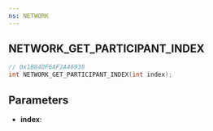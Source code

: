 ```yaml
---
ns: NETWORK
---
```

## NETWORK_GET_PARTICIPANT_INDEX

```c
// 0x1B84DF6AF2A46938
int NETWORK_GET_PARTICIPANT_INDEX(int index);
```

## Parameters
* **index**:
